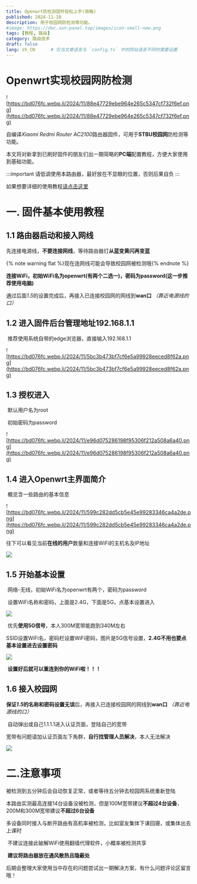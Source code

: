 ```yaml
---
title: Openwrt防检测固件轻松上手(简略)
published: 2024-11-18
description: 用于校园网防检测等功能。
#image: https://doc.sun-panel.top/images/icon-small-new.png
tags: [教程, 路由]
category: 路由技术
draft: false
lang: zh_CN      # 仅当文章语言与 `config.ts` 中的网站语言不同时需要设置
---
```


# Openwrt实现校园网防检测

![https://bd076fc.webp.li/2024/11/88e47729ebe964e265c5347cf732f6ef.png](https://bd076fc.webp.li/2024/11/88e47729ebe964e265c5347cf732f6ef.png)

自编译*Xiaomi Redmi Router AC2100*路由器固件，可用于**STBU校园网**防检测等功能。

本文将对新拿到已刷好固件的朋友们出一期简略的**PC端**配置教程，方便大家使用到基础功能。

:::important
请低调使用本路由器，最好放在不显眼的位置，否则后果自负
:::

如果想要详细的使用教程[请点击这里](https://hxm.baby/2024/11/08/openwrt1/) 



# 一. 固件基本使用教程



##     1.1 路由器启动和接入网线

​        先连接电源线，**不要连接网线**，等待路由器灯**从蓝变黄闪再变蓝**

{% note warning flat %}现在连网线可能会导致校园网被检测哦{% endnote %}

​        **连接WiFi，初始WiFi名为openwrt(有两个二选一)，密码为password(这一步推荐使用电脑)**

​        通过后面*1.5*的设置完成后，再接入已连接校园网的网线到**wan口** *（靠近电源线的口）*



##     1.2 进入固件后台管理地址192.168.1.1

​        推荐使用系统自带的edge浏览器，直接输入192.168.1.1

![https://bd076fc.webp.li/2024/11/5bc3b473bf7cf6e5a99928eeced8f62a.png](https://bd076fc.webp.li/2024/11/5bc3b473bf7cf6e5a99928eeced8f62a.png)



##     1.3 授权进入

​        默认用户名为root

​        初始密码为password

![https://bd076fc.webp.li/2024/11/e96d075286198f95306f212a508a6a40.png](https://bd076fc.webp.li/2024/11/e96d075286198f95306f212a508a6a40.png)



##     1.4 进入Openwrt主界面简介

​        概览含一些路由的基本信息

![https://bd076fc.webp.li/2024/11/599c282dd5cb5e45e99283346ca4a2de.png](https://bd076fc.webp.li/2024/11/599c282dd5cb5e45e99283346ca4a2de.png)



​        往下可以看见当前**在线的用户**数量和连接WiFi的主机名及IP地址

![](https://bd076fc.webp.li/2024/11/2774c65c3f77d1601b3afcdf47b21741.png)



##     1.5 开始基本设置

​        网络-无线，初始WiFi名为openwrt有两个，密码为password

​        设置WiFi名称和密码，上面是2.4G，下面是5G，点基本设置进入

![](https://bd076fc.webp.li/2024/11/ba584e4e54f5b68ef396b813c4dcf58f.png)



​        优先**使用5G信号**，本人300M宽带能跑到340M左右

​        SSID设置WiFi名，密码栏设置WiFi密码，图片是5G信号设置，**2.4G不用也要点基本设置进去设置密码**

![](https://bd076fc.webp.li/2024/11/7eac2411986fbe1da41dd07f7d2539c1.png)

​        **设置好后就可以重连到你的WiFi啦！！！**



##      1.6 接入校园网

​        **保证*1.5*的名称和密码设置无误**后，再接入已连接校园网的网线到**wan口** *（靠近电源线的口）*

​        自动弹出或自己1.1.1.1进入认证页面，登陆自己的宽带

​        宽带有问题请加认证页面左下角群，**自行找管理人员解决**，本人无法解决

![](https://bd076fc.webp.li/2024/11/fd5c2611c0b1ddb8264b11168005ec35.png)



# 二.注意事项

​    被检测到五分钟后会自动恢复正常，或者等待五分钟去校园网系统重新登陆

​    本路由实测最高连接14台设备没被检测，但是100M宽带建议**不超过4台设备**，200M和300M宽带建议**不超过6台设备**

​    多设备同时接入与断开路由有高机率被检测，比如室友集体下课回寝，或集体出去上课时

​    不建议连接此破解WiFi使用翻墙代理软件，小概率被检测共享

​    **建议将路由器放在通风散热且隐蔽处**

​    后期会整理大家使用当中存在的问题尝试出一期解决方案，有什么问题评论区留言哦！
